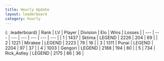 ```yaml
---
title: Hourly Update
layout: leaderboard
category: hourly
---
```


{: .leaderboard}
| Rank | LV | Player | Division | Elo | Wins | Losses |
| --- | --- | --- | --- | --- | --- | --- |
| <span data-change="0">1</span> | 1437 | <span title="ID: 353063">Sktima</span> | LEGEND | <span data-change="0">2226</span> | <span data-change="0">204</span> | <span data-change="0">69</span> |
| <span data-change="0">2</span> | 1221 | <span title="ID: 416373">Mirakee</span> | LEGEND | <span data-change="0">2223</span> | <span data-change="0">79</span> | <span data-change="0">16</span> |
| <span data-change="0">3</span> | 1311 | <span title="ID: 361226">Punai</span> | LEGEND | <span data-change="0">2204</span> | <span data-change="0">97</span> | <span data-change="0">37</span> |
| <span data-change="1">4</span> | 1003 | <span title="ID: 294236">Gengori</span> | LEGEND | <span data-change="10">2188</span> | <span data-change="6">194</span> | <span data-change="1">80</span> |
| <span data-change="1">5</span> | 734 | <span title="ID: 466583">Rick_Astley</span> | LEGEND | <span data-change="0">2175</span> | <span data-change="0">86</span> | <span data-change="0">36</span> |